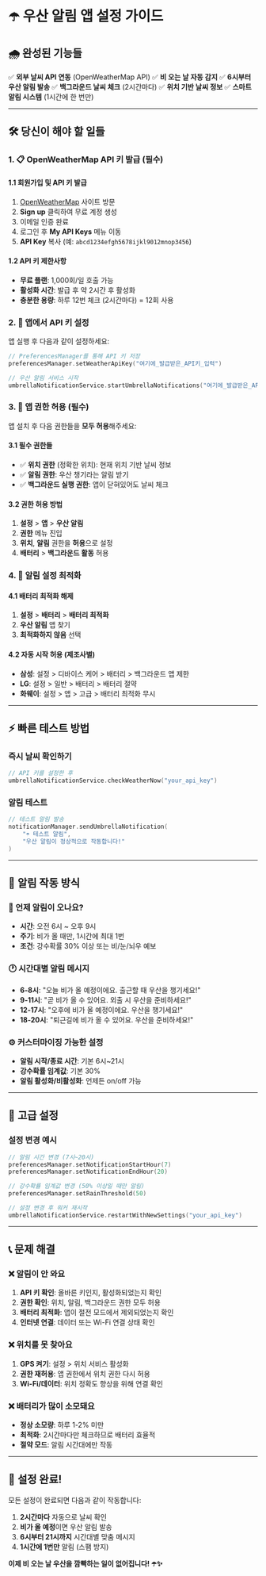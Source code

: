 # ☂️ 우산 알림 앱 설정 가이드

## 🌧️ 완성된 기능들

✅ **외부 날씨 API 연동** (OpenWeatherMap API)
✅ **비 오는 날 자동 감지**
✅ **6시부터 우산 알림 발송**
✅ **백그라운드 날씨 체크** (2시간마다)
✅ **위치 기반 날씨 정보**
✅ **스마트 알림 시스템** (1시간에 한 번만)

---

## 🛠️ 당신이 해야 할 일들

### 1. 📋 OpenWeatherMap API 키 발급 **(필수)**

#### 1.1 회원가입 및 API 키 발급
1. [OpenWeatherMap](https://openweathermap.org/api) 사이트 방문
2. **Sign up** 클릭하여 무료 계정 생성
3. 이메일 인증 완료
4. 로그인 후 **My API Keys** 메뉴 이동
5. **API Key** 복사 (예: `abcd1234efgh5678ijkl9012mnop3456`)

#### 1.2 API 키 제한사항
- **무료 플랜**: 1,000회/일 호출 가능
- **활성화 시간**: 발급 후 약 2시간 후 활성화
- **충분한 용량**: 하루 12번 체크 (2시간마다) = 12회 사용

### 2. 📱 앱에서 API 키 설정

앱 실행 후 다음과 같이 설정하세요:

```kotlin
// PreferencesManager를 통해 API 키 저장
preferencesManager.setWeatherApiKey("여기에_발급받은_API키_입력")

// 우산 알림 서비스 시작
umbrellaNotificationService.startUmbrellaNotifications("여기에_발급받은_API키_입력")
```

### 3. 📲 앱 권한 허용 **(필수)**

앱 설치 후 다음 권한들을 **모두 허용**해주세요:

#### 3.1 필수 권한들
- ✅ **위치 권한** (정확한 위치): 현재 위치 기반 날씨 정보
- ✅ **알림 권한**: 우산 챙기라는 알림 받기
- ✅ **백그라운드 실행 권한**: 앱이 닫혀있어도 날씨 체크

#### 3.2 권한 허용 방법
1. **설정** > **앱** > **우산 알림** 
2. **권한** 메뉴 진입
3. **위치**, **알림** 권한을 **허용**으로 설정
4. **배터리** > **백그라운드 활동** 허용

### 4. 🔔 알림 설정 최적화

#### 4.1 배터리 최적화 해제
1. **설정** > **배터리** > **배터리 최적화**
2. **우산 알림** 앱 찾기
3. **최적화하지 않음** 선택

#### 4.2 자동 시작 허용 (제조사별)
- **삼성**: 설정 > 디바이스 케어 > 배터리 > 백그라운드 앱 제한
- **LG**: 설정 > 일반 > 배터리 > 배터리 절약
- **화웨이**: 설정 > 앱 > 고급 > 배터리 최적화 무시

---

## ⚡ 빠른 테스트 방법

### 즉시 날씨 확인하기
```kotlin
// API 키를 설정한 후
umbrellaNotificationService.checkWeatherNow("your_api_key")
```

### 알림 테스트
```kotlin
// 테스트 알림 발송
notificationManager.sendUmbrellaNotification(
    "☂️ 테스트 알림", 
    "우산 알림이 정상적으로 작동합니다!"
)
```

---

## 🎯 알림 작동 방식

### 📅 언제 알림이 오나요?
- **시간**: 오전 6시 ~ 오후 9시
- **주기**: 비가 올 때만, 1시간에 최대 1번
- **조건**: 강수확률 30% 이상 또는 비/눈/뇌우 예보

### 🕐 시간대별 알림 메시지
- **6-8시**: "오늘 비가 올 예정이에요. 출근할 때 우산을 챙기세요!"
- **9-11시**: "곧 비가 올 수 있어요. 외출 시 우산을 준비하세요!"
- **12-17시**: "오후에 비가 올 예정이에요. 우산을 챙기세요!"
- **18-20시**: "퇴근길에 비가 올 수 있어요. 우산을 준비하세요!"

### ⚙️ 커스터마이징 가능한 설정
- **알림 시작/종료 시간**: 기본 6시~21시
- **강수확률 임계값**: 기본 30%
- **알림 활성화/비활성화**: 언제든 on/off 가능

---

## 🔧 고급 설정

### 설정 변경 예시
```kotlin
// 알림 시간 변경 (7시~20시)
preferencesManager.setNotificationStartHour(7)
preferencesManager.setNotificationEndHour(20)

// 강수확률 임계값 변경 (50% 이상일 때만 알림)
preferencesManager.setRainThreshold(50)

// 설정 변경 후 워커 재시작
umbrellaNotificationService.restartWithNewSettings("your_api_key")
```

---

## 📞 문제 해결

### ❌ 알림이 안 와요
1. **API 키 확인**: 올바른 키인지, 활성화되었는지 확인
2. **권한 확인**: 위치, 알림, 백그라운드 권한 모두 허용
3. **배터리 최적화**: 앱이 절전 모드에서 제외되었는지 확인
4. **인터넷 연결**: 데이터 또는 Wi-Fi 연결 상태 확인

### ❌ 위치를 못 찾아요
1. **GPS 켜기**: 설정 > 위치 서비스 활성화
2. **권한 재허용**: 앱 권한에서 위치 권한 다시 허용
3. **Wi-Fi/데이터**: 위치 정확도 향상을 위해 연결 확인

### ❌ 배터리가 많이 소모돼요
- **정상 소모량**: 하루 1-2% 미만
- **최적화**: 2시간마다만 체크하므로 배터리 효율적
- **절약 모드**: 알림 시간대에만 작동

---

## 🎉 설정 완료!

모든 설정이 완료되면 다음과 같이 작동합니다:

1. **2시간마다** 자동으로 날씨 확인
2. **비가 올 예정**이면 우산 알림 발송
3. **6시부터 21시까지** 시간대별 맞춤 메시지
4. **1시간에 1번만** 알림 (스팸 방지)

**이제 비 오는 날 우산을 깜빡하는 일이 없어집니다! ☂️✨** 